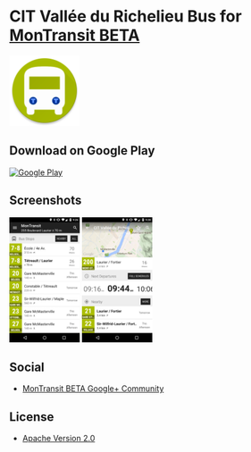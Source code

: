 # CIT Vallée du Richelieu Bus for [MonTransit BETA](https://github.com/mtransitapps/mtransit-for-android)

<img width="25%" height="25%" src="https://raw.githubusercontent.com/mtransitapps/ca-richelieu-citvr-bus-android/master/pub/hi-res-app-icon.png"/>

## Download on Google Play

[![Google Play](https://developer.android.com/images/brand/en_app_rgb_wo_60.png)](https://play.google.com/store/apps/details?id=org.mtransit.android.ca_richelieu_citvr_bus)

## Screenshots

<img width="25%" height="25%" src="https://raw.githubusercontent.com/mtransitapps/ca-richelieu-citvr-bus-android/master/pub/screenshot-phone-1.png"/>
<img width="25%" height="25%" src="https://raw.githubusercontent.com/mtransitapps/ca-richelieu-citvr-bus-android/master/pub/screenshot-phone-2.png"/>

## Social

* [MonTransit BETA Google+ Community](https://plus.google.com/communities/111796337224469270605)

## License

* [Apache Version 2.0](http://www.apache.org/licenses/LICENSE-2.0.html)
